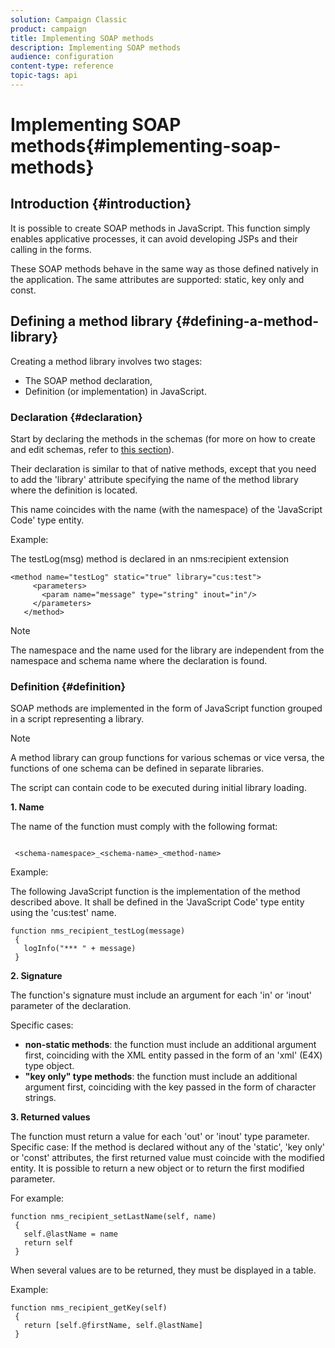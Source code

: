 ```yaml
---
solution: Campaign Classic
product: campaign
title: Implementing SOAP methods
description: Implementing SOAP methods
audience: configuration
content-type: reference
topic-tags: api
---
```


# Implementing SOAP methods{#implementing-soap-methods}

## Introduction {#introduction}

It is possible to create SOAP methods in JavaScript. This function simply enables applicative processes, it can avoid developing JSPs and their calling in the forms.

These SOAP methods behave in the same way as those defined natively in the application. The same attributes are supported: static, key only and const.

## Defining a method library {#defining-a-method-library}

Creating a method library involves two stages:

* The SOAP method declaration,
* Definition (or implementation) in JavaScript.

### Declaration {#declaration}

Start by declaring the methods in the schemas (for more on how to create and edit schemas, refer to [this section](../../configuration/using/about-schema-edition.md)).

Their declaration is similar to that of native methods, except that you need to add the 'library' attribute specifying the name of the method library where the definition is located.

This name coincides with the name (with the namespace) of the 'JavaScript Code' type entity.

Example:

The testLog(msg) method is declared in an nms:recipient extension

```
<method name="testLog" static="true" library="cus:test">
     <parameters>
       <param name="message" type="string" inout="in"/>
     </parameters>
   </method>

```

>[!NOTE]
>
>The namespace and the name used for the library are independent from the namespace and schema name where the declaration is found.

### Definition {#definition}

SOAP methods are implemented in the form of JavaScript function grouped in a script representing a library.

>[!NOTE]
>
>A method library can group functions for various schemas or vice versa, the functions of one schema can be defined in separate libraries.

The script can contain code to be executed during initial library loading.

**1. Name**

The name of the function must comply with the following format:

```

 <schema-namespace>_<schema-name>_<method-name>

```

Example:

The following JavaScript function is the implementation of the method described above. It shall be defined in the 'JavaScript Code' type entity using the 'cus:test' name.

```
function nms_recipient_testLog(message)
 {
   logInfo("*** " + message)
 }
```

**2. Signature**

The function's signature must include an argument for each 'in' or 'inout' parameter of the declaration.

Specific cases:

* **non-static methods**: the function must include an additional argument first, coinciding with the XML entity passed in the form of an 'xml' (E4X) type object.
* **"key only" type methods**: the function must include an additional argument first, coinciding with the key passed in the form of character strings.

**3. Returned values**

The function must return a value for each 'out' or 'inout' type parameter. Specific case: If the method is declared without any of the 'static', 'key only' or 'const' attributes, the first returned value must coincide with the modified entity. It is possible to return a new object or to return the first modified parameter.

For example:

```
function nms_recipient_setLastName(self, name)
 {
   self.@lastName = name
   return self
 }
```

When several values are to be returned, they must be displayed in a table.

Example:

```
function nms_recipient_getKey(self)
 {
   return [self.@firstName, self.@lastName]
 }
```

